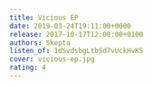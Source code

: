 ```yaml
---
title: Vicious EP
date: 2019-03-24T19:11:00+0000
release: 2017-10-17T12:00:00+0100
authors: Skepta
listen_of: 1dSvdsbgLtbSd7vUckHvKS
cover: vicious-ep.jpg
rating: 4
---
```

